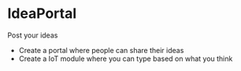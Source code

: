 # IdeaPortal
Post your ideas

- Create a portal where people can share their ideas
- Create a IoT module where you can type based on what you think
